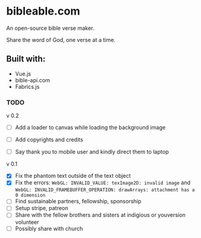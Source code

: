 # bibleable.com

An open-source bible verse maker. 

Share the word of God, one verse at a time. 

## Built with: 
- Vue.js 
- bible-api.com 
- Fabrics.js

### TODO 

v 0.2
- [ ] Add a loader to canvas while loading the background image
- [ ] Add copyrights and credits
- [ ] Say thank you to mobile user and kindly direct them to laptop


v 0.1
 - [x] Fix the phantom text outside of the text object
 - [x] Fix the errors: `WebGL: INVALID_VALUE: texImage2D: invalid image`  and `WebGL: INVALID_FRAMEBUFFER_OPERATION: drawArrays: attachment has a 0 dimension`
 - [ ] Find sustainable partners, fellowship, sponsorship
 - [ ] Setup stripe, patreon 
 - [ ] Share with the fellow brothers and sisters at indigious or youversion volunteer
 - [ ] Possibly share with church
